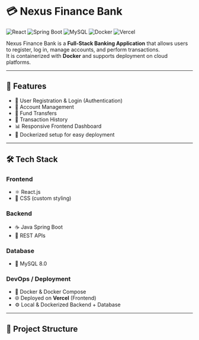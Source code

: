 # 💳 Nexus Finance Bank

![React](https://img.shields.io/badge/Frontend-React-blue?logo=react)
![Spring Boot](https://img.shields.io/badge/Backend-SpringBoot-green?logo=springboot)
![MySQL](https://img.shields.io/badge/Database-MySQL-blue?logo=mysql)
![Docker](https://img.shields.io/badge/DevOps-Docker-blue?logo=docker)
![Vercel](https://img.shields.io/badge/Deployed-Vercel-black?logo=vercel)

Nexus Finance Bank is a **Full-Stack Banking Application** that allows users to register, log in, manage accounts, and perform transactions.  
It is containerized with **Docker** and supports deployment on cloud platforms.

---

## 🚀 Features
- 🔐 User Registration & Login (Authentication)
- 🏦 Account Management
- 💸 Fund Transfers
- 📜 Transaction History
- 📊 Responsive Frontend Dashboard
- 🐳 Dockerized setup for easy deployment

---

## 🛠️ Tech Stack

### Frontend
- ⚛️ React.js
- 🎨 CSS (custom styling)

### Backend
- ☕ Java Spring Boot
- 🔗 REST APIs

### Database
- 🐬 MySQL 8.0

### DevOps / Deployment
- 🐳 Docker & Docker Compose
- 🌐 Deployed on **Vercel** (Frontend)
- ⚙️ Local & Dockerized Backend + Database

---

## 📂 Project Structure
